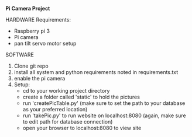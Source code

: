 **Pi Camera Project**

HARDWARE Requirements:
- Raspberry pi 3
- Pi camera
- pan tilt servo motor setup

SOFTWARE
   1. Clone git repo
   2. install all system and python requirements noted in requirements.txt
   3. enable the pi camera
   4. Setup:
      - cd to your working project directory
      - create a folder called 'static' to hold the pictures
      - run 'createPicTable.py' (make sure to set the path to your database as your preferred location)
      - run 'takePic.py' to run website on localhost:8080 (again, make sure to edit path for database connection)
      - open your browser to localhost:8080 to view site
